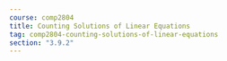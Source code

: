 ```yaml
---
course: comp2804
title: Counting Solutions of Linear Equations
tag: comp2804-counting-solutions-of-linear-equations
section: "3.9.2"
---
```

